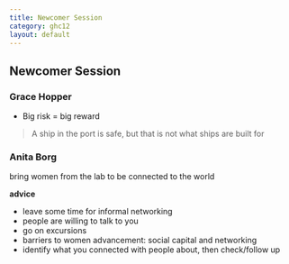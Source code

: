 ```yaml
---
title: Newcomer Session
category: ghc12
layout: default
---
```


## <a id="ns"></a> Newcomer Session

### Grace Hopper

- Big risk = big reward
> A ship in the port is safe, but that is not what ships are built for

### Anita Borg

bring women from the lab to be connected to the world

**advice**

- leave some time for informal networking
- people are willing to talk to you
- go on excursions
- barriers to women advancement: social capital and networking
- identify what you connected with people about, then check/follow up

